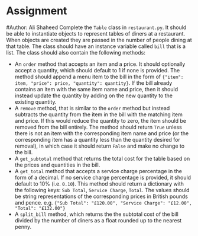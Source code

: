 # Assignment
#Author: Ali Shaheed
Complete the `Table` class in `restaurant.py`. It should be able to instantiate objects to represent tables of diners at a restaurant.  When objects are created they are passed in the number of people dining at that table.  The class should have an instance variable called `bill` that is a list.  The class should also contain the following methods:
- An `order` method that accepts an item and a price.  It should optionally accept a quantity, which should default to 1 if none is provided.  The method should append a menu item to the bill in the form of `{"item": item, "price": price, "quantity": quantity}`.  If the bill already contains an item with the same item name and price, then it should instead update the quantity by adding on the new quantity to the existing quantity.
- A `remove` method, that is similar to the `order` method but instead subtracts the quantity from the item in the bill with the matching item and price.  If this would reduce the quantity to zero, the item should be removed from the bill entirely.  The method should return `True` unless there is not an item with the corresponding item name and price (or the corresponding item has a quantity less than the quantity desired for removal), in which case it should return `False` and make no change to the bill.
- A `get_subtotal` method that returns the total cost for the table based on the prices and quantities in the bill.
- A `get_total` method that accepts a service charge percentage in the form of a decimal.  If no service charge percentage is provided, it should default to 10% (i.e. `0.10`).  This method should return a dictionary with the following keys: `Sub Total`, `Service Charge`, `Total`.  The values should be string representations of the corresponding prices in British pounds and pence.  e.g. `{"Sub Total": "£120.00", "Service Charge": "£12.00", "Total": "£132.00"}`
- A `split_bill` method, which returns the the subtotal cost of the bill divided by the number of diners as a float rounded up to the nearest penny.
